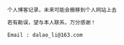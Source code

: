 <!--
 * @Description: 
 * @Version: 1.0
 * @Autor: DaLao
 * @Email: dalao_li@163.com
 * @Date: 2021-01-25 22:38:32
 * @LastEditors: DaLao
 * @LastEditTime: 2021-10-11 23:14:36
-->

```sh
个人博客记录，未来可能会搬移到个人网站上去

若有勘误，望与本人联系，万分感谢！

Email : dalao_li@163.com
```

